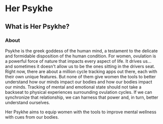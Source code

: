 # Her Psykhe


## What is Her Psykhe?

### About

Psykhe is the greek goddess of the human mind, a testament to the delicate and formidable disposition of the human condition. For women, ovulation is a powerful force of nature that impacts every aspect of life. It drives us... and sometimes it doesn't allow us to be the ones sitting in the drivers seat. Right now, there are about a million cycle tracking apps out there, each with their own unique features. But none of them give women the tools to better understand how our minds impact our bodies and how our bodies impact our minds. Tracking of mental and emotional state should not take a backseat to physical experiences surrounding ovulation cycles. If we can synchronize that relationship, we can harness that power and, in turn, better understand ourselves.

Her Psykhe aims to equip women with the tools to improve mental wellness with cues from our bodies.









